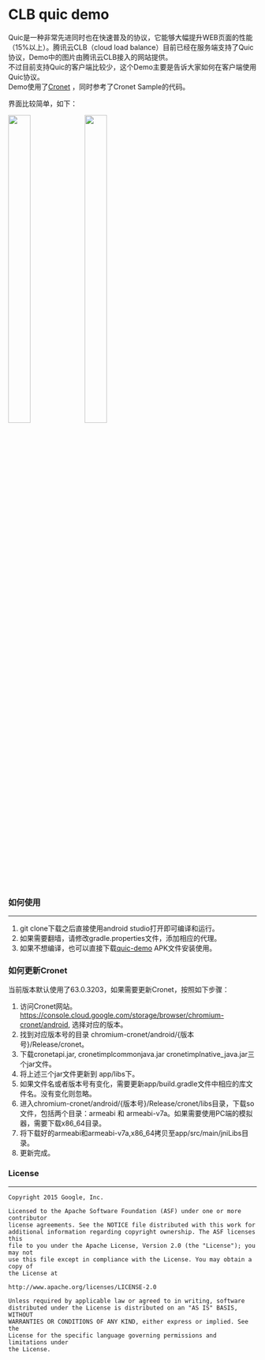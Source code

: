 CLB quic demo
===================================

Quic是一种非常先进同时也在快速普及的协议，它能够大幅提升WEB页面的性能（15%以上）。腾讯云CLB（cloud load balance）目前已经在服务端支持了Quic协议，Demo中的图片由腾讯云CLB接入的网站提供。  
不过目前支持Quic的客户端比较少，这个Demo主要是告诉大家如何在客户端使用Quic协议。  
Demo使用了[Cronet](https://chromium.googlesource.com/chromium/src/+/master/components/cronet?autodive=0%2F%2F)
，同时参考了Cronet Sample的代码。

界面比较简单，如下：

<img src="https://github.com/tencentyun/clb-quic-demo/blob/master/images/welcome_page.png" width="30%" height="40%"> <img src="https://github.com/tencentyun/clb-quic-demo/blob/master/images/speed_page.png" width="30%" height="40%">

### 如何使用
---------------
1. git clone下载之后直接使用android studio打开即可编译和运行。
2. 如果需要翻墙，请修改gradle.properties文件，添加相应的代理。
3. 如果不想编译，也可以直接下载[quic-demo](https://github.com/tencentyun/clb-quic-demo/blob/master/output/app-debug.apk) APK文件安装使用。

### 如何更新Cronet
当前版本默认使用了63.0.3203，如果需要更新Cronet，按照如下步骤：

1. 访问Cronet网站。https://console.cloud.google.com/storage/browser/chromium-cronet/android, 选择对应的版本。
2. 找到对应版本号的目录 chromium-cronet/android/{版本号}/Release/cronet。
3. 下载cronetapi.jar, cronetimplcommonjava.jar cronetimplnative_java.jar三个jar文件。
4. 将上述三个jar文件更新到 app/libs下。
5. 如果文件名或者版本号有变化，需要更新app/build.gradle文件中相应的库文件名。没有变化则忽略。
6. 进入chromium-cronet/android/{版本号}/Release/cronet/libs目录，下载so文件，包括两个目录：armeabi 和 armeabi-v7a。如果需要使用PC端的模拟器，需要下载x86_64目录。
7. 将下载好的armeabi和armeabi-v7a,x86_64拷贝至app/src/main/jniLibs目录。
8. 更新完成。


### License
---------------

```
Copyright 2015 Google, Inc.

Licensed to the Apache Software Foundation (ASF) under one or more contributor
license agreements. See the NOTICE file distributed with this work for
additional information regarding copyright ownership. The ASF licenses this
file to you under the Apache License, Version 2.0 (the "License"); you may not
use this file except in compliance with the License. You may obtain a copy of
the License at

http://www.apache.org/licenses/LICENSE-2.0

Unless required by applicable law or agreed to in writing, software
distributed under the License is distributed on an "AS IS" BASIS, WITHOUT
WARRANTIES OR CONDITIONS OF ANY KIND, either express or implied. See the
License for the specific language governing permissions and limitations under
the License.
```
